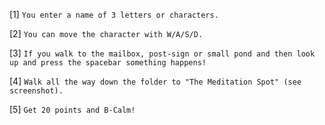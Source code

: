 [1] `You enter a name of 3 letters or characters.`

[2] `You can move the character with W/A/S/D.`

[3] `If you walk to the mailbox, post-sign or small pond and then look up and press the spacebar something happens!`

[4] `Walk all the way down the folder to "The Meditation Spot" (see screenshot).`

[5] `Get 20 points and B-Calm!`
